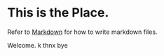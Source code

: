 # This is the **Place**.
Refer to [Markdown](http://daringfireball.net/projects/markdown/) for how to write markdown files.

Welcome.
k thnx bye
